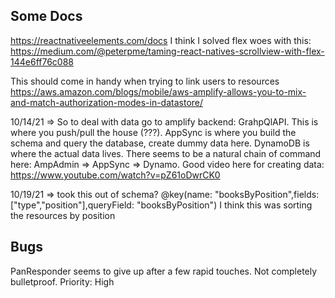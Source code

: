 ## Some Docs
https://reactnativeelements.com/docs 
I think I solved flex woes with this: https://medium.com/@peterpme/taming-react-natives-scrollview-with-flex-144e6ff76c088

This should come in handy when trying to link users to resources
https://aws.amazon.com/blogs/mobile/aws-amplify-allows-you-to-mix-and-match-authorization-modes-in-datastore/

10/14/21 => So to deal with data go to amplify backend: GrahpQlAPI. This is where you push/pull the house (???). AppSync
is where you build the schema and query the database, create dummy data here. DynamoDB is where the actual data lives. There
seems to be a natural chain of command here: AmpAdmin => AppSync => Dynamo. Good video here for creating data: https://www.youtube.com/watch?v=pZ61oDwrCK0

10/19/21 => took this out of schema? @key(name: "booksByPosition",fields: ["type","position"],queryField: "booksByPosition")
I think this was sorting the resources by position

## Bugs
PanResponder seems to give up after a few rapid touches. Not completely bulletproof. Priority: High